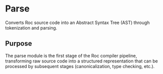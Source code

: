 # Parse

Converts Roc source code into an Abstract Syntax Tree (AST) through tokenization and parsing.

## Purpose

The parse module is the first stage of the Roc compiler pipeline, transforming raw source code into a structured representation that can be processed by subsequent stages (canonicalization, type checking, etc.).
